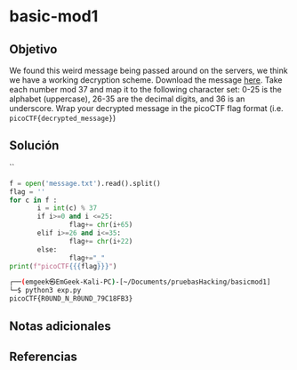 #  basic-mod1

## Objetivo
We found this weird message being passed around on the servers, we think we have a working decryption scheme. Download the message [here](https://artifacts.picoctf.net/c/127/message.txt). Take each number mod 37 and map it to the following character set: 0-25 is the alphabet (uppercase), 26-35 are the decimal digits, and 36 is an underscore. Wrap your decrypted message in the picoCTF flag format (i.e. `picoCTF{decrypted_message}`)

## Solución
``
```python
f = open('message.txt').read().split()  
flag = ''  
for c in f :  
       i = int(c) % 37  
       if i>=0 and i <=25:  
               flag+= chr(i+65)  
       elif i>=26 and i<=35:  
               flag+= chr(i+22)  
       else:  
               flag+="_"  
print(f"picoCTF{{{flag}}}")
```

```bash
┌──(emgeek㉿EmGeek-Kali-PC)-[~/Documents/pruebasHacking/basicmod1]  
└─$ python3 exp.py  
picoCTF{R0UND_N_R0UND_79C18FB3}


```

## Notas adicionales


## Referencias